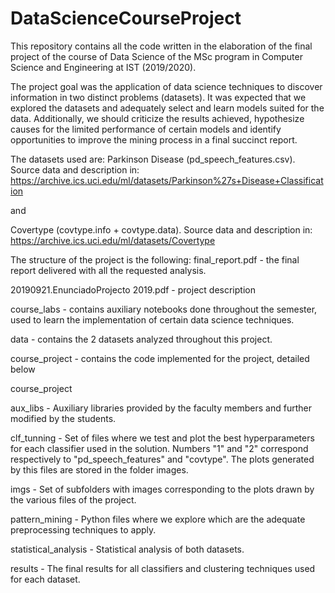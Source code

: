 # DataScienceCourseProject

This repository contains all the code written in the elaboration of the final project of the course of Data Science of the MSc program in Computer Science and Engineering at IST (2019/2020).

The project goal was the application of data science techniques to discover information in two distinct problems (datasets). It was expected that we explored the datasets and adequately select and learn models suited for the data. Additionally, we should criticize the results achieved, hypothesize causes for the limited performance of certain models and identify opportunities to improve the mining process in a final succinct report.

The datasets used are:
Parkinson Disease (pd_speech_features.csv). Source data and description in: https://archive.ics.uci.edu/ml/datasets/Parkinson%27s+Disease+Classification

and

Covertype (covtype.info + covtype.data). Source data and description in: https://archive.ics.uci.edu/ml/datasets/Covertype

The structure of the project is the following:
final_report.pdf - the final report delivered with all the requested analysis.

20190921.EnunciadoProjecto 2019.pdf - project description

course_labs - contains auxiliary notebooks done throughout the semester, used to learn the implementation of certain data science techniques.

data - contains the 2 datasets analyzed throughout this project.

course_project - contains the code implemented for the project, detailed below

course_project

aux_libs - Auxiliary libraries provided by the faculty members and further modified by the students.

clf_tunning - Set of files where we test and plot the best hyperparameters for each classifier used in the solution. Numbers "1" and "2" correspond respectively to "pd_speech_features" and "covtype". The plots generated by this files are stored in the folder images.

imgs - Set of subfolders with images corresponding to the plots drawn by the various files of the project.

pattern_mining - Python files where we explore which are the adequate preprocessing techniques to apply.

statistical_analysis - Statistical analysis of both datasets.

results - The final results for all classifiers and clustering techniques used for each dataset.
